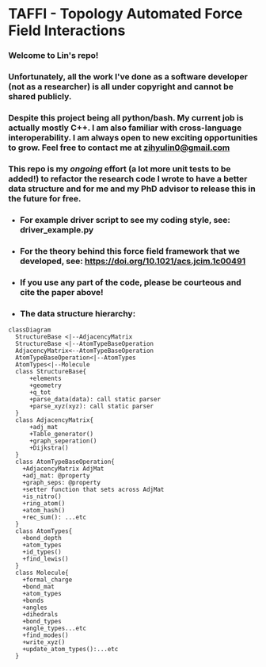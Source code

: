 # TAFFI - Topology Automated Force Field Interactions
### Welcome to Lin's repo! 
### Unfortunately, all the work I've done as a software developer (not as a researcher) is all under copyright and cannot be shared publicly. 
### Despite this project being all python/bash. My current job is actually mostly C++. I am also familiar with cross-language interoperability. I am always open to new exciting opportunities to grow. Feel free to contact me at zihyulin0@gmail.com
### This repo is my *ongoing* effort (a lot more unit tests to be added!) to refactor the research code I wrote to have a better data structure and for me and my PhD advisor to release this in the future for free.
- ### For example driver script to see my coding style, see: driver_example.py
- ### For the theory behind this force field framework that we developed, see: https://doi.org/10.1021/acs.jcim.1c00491
- ### If you use any part of the code, please be courteous and cite the paper above!
- ### The data structure hierarchy:
```mermaid
classDiagram
  StructureBase <|--AdjacencyMatrix
  StructureBase <|--AtomTypeBaseOperation
  AdjacencyMatrix<--AtomTypeBaseOperation
  AtomTypeBaseOperation<|--AtomTypes
  AtomTypes<|--Molecule
  class StructureBase{
      +elements
      +geometry
      +q_tot
      +parse_data(data): call static parser
      +parse_xyz(xyz): call static parser
  }
  class AdjacencyMatrix{
      +adj_mat
      +Table_generator()
      +graph_seperation()
      +Dijkstra()
  }
  class AtomTypeBaseOperation{
    +AdjacencyMatrix AdjMat
    +adj_mat: @property
    +graph_seps: @property
    +setter function that sets across AdjMat
    +is_nitro()
    +ring_atom()
    +atom_hash()
    +rec_sum(): ...etc
  }
  class AtomTypes{
    +bond_depth
    +atom_types
    +id_types()
    +find_lewis()
  }
  class Molecule{
    +formal_charge
    +bond_mat
    +atom_types
    +bonds
    +angles
    +dihedrals
    +bond_types
    +angle_types...etc
    +find_modes()
    +write_xyz()
    +update_atom_types():...etc  
  }

```
